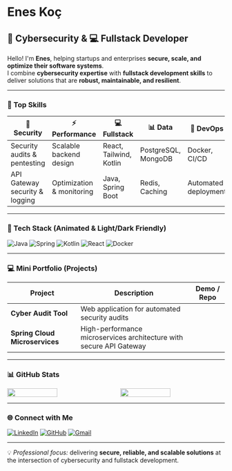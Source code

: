 # Enes Koç  

## 🔐 Cybersecurity & 💻 Fullstack Developer  

Hello! I'm **Enes**, helping startups and enterprises **secure, scale, and optimize their software systems**.  
I combine **cybersecurity expertise** with **fullstack development skills** to deliver solutions that are **robust, maintainable, and resilient**.  

---

### 🚀 Top Skills
| 🔐 Security | ⚡ Performance | 💻 Fullstack | 📊 Data | 🐳 DevOps |
|-------------|----------------|--------------|--------|-----------|
| Security audits & pentesting | Scalable backend design | React, Tailwind, Kotlin | PostgreSQL, MongoDB | Docker, CI/CD |
| API Gateway security & logging | Optimization & monitoring | Java, Spring Boot | Redis, Caching | Automated deployment |

---

### 🔹 Tech Stack (Animated & Light/Dark Friendly)
![Java](https://img.shields.io/badge/Java-ED8B00?style=for-the-badge&logo=java&logoColor=white&labelColor=white&animation=glow) 
![Spring](https://img.shields.io/badge/Spring-6DB33F?style=for-the-badge&logo=spring&logoColor=white&labelColor=white&animation=glow) 
![Kotlin](https://img.shields.io/badge/Kotlin-0095D5?style=for-the-badge&logo=kotlin&logoColor=white&labelColor=white&animation=glow) 
![React](https://img.shields.io/badge/React-61DAFB?style=for-the-badge&logo=react&logoColor=black&labelColor=white&animation=glow) 
![Docker](https://img.shields.io/badge/Docker-2496ED?style=for-the-badge&logo=docker&logoColor=white&labelColor=white&animation=glow)

---

### 💻 Mini Portfolio (Projects)
| Project | Description | Demo / Repo |
|---------|-------------|------------|
| **Cyber Audit Tool** | Web application for automated security audits 
| **Spring Cloud Microservices** | High-performance microservices architecture with secure API Gateway 

---

### 📊 GitHub Stats
<div style="display:flex; gap: 20px; flex-wrap: wrap;">
  <img src="https://github-readme-stats.vercel.app/api?username=Enskc05&show_icons=true&theme=radical&hide_border=true" width="48%">
  <img src="https://github-readme-stats.vercel.app/api/top-langs/?username=Enskc05&layout=compact&theme=radical&hide_border=true" width="48%">
</div>

---

### 🌐 Connect with Me
[![LinkedIn](https://img.shields.io/badge/LinkedIn-0A66C2?style=for-the-badge&logo=linkedin&logoColor=white)](https://www.linkedin.com/in/enes-ko%C3%A7-16698728b/) 
[![GitHub](https://img.shields.io/badge/GitHub-000000?style=for-the-badge&logo=github&logoColor=white)](https://github.com/Enskc05) 
[![Gmail](https://img.shields.io/badge/Email-kenes7667@gmail.com-D14836?style=flat&logo=gmail&logoColor=white)](mailto:kenes7667@gmail.com)

---

💡 *Professional focus:* delivering **secure, reliable, and scalable solutions** at the intersection of cybersecurity and fullstack development.
